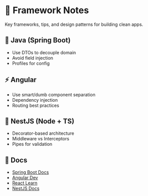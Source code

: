 # 🧰 Framework Notes

Key frameworks, tips, and design patterns for building clean apps.

## 🌿 Java (Spring Boot)

- Use DTOs to decouple domain
- Avoid field injection
- Profiles for config

## ⚡ Angular

- Use smart/dumb component separation
- Dependency injection
- Routing best practices

## 🧱 NestJS (Node + TS)

- Decorator-based architecture
- Middleware vs Interceptors
- Pipes for validation

## 🔗 Docs

- [Spring Boot Docs](https://docs.spring.io/spring-boot/)
- [Angular Dev](https://angular.dev/overview)
- [React Learn](https://react.dev/learn)
- [NestJS Docs](https://docs.nestjs.com/)
